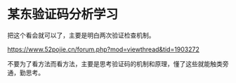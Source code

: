 # 某东验证码分析学习

把这个看会就可以了，主要是明白两次验证检查机制。

https://www.52pojie.cn/forum.php?mod=viewthread&tid=1903272


不要为了看方法而看方法，主要是思考验证码的机制和原理，懂了这些就能触类旁通，勤思考。
